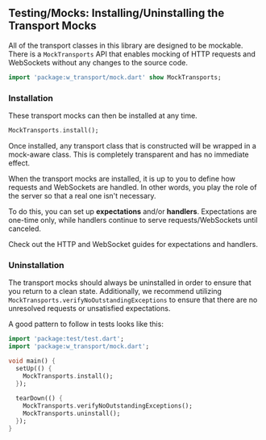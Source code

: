 ## Testing/Mocks: Installing/Uninstalling the Transport Mocks

All of the transport classes in this library are designed to be mockable. There
is a `MockTransports` API that enables mocking of HTTP requests and WebSockets
without any changes to the source code.

```dart
import 'package:w_transport/mock.dart' show MockTransports;
```

### Installation

These transport mocks can then be installed at any time.

```dart
MockTransports.install();
```

Once installed, any transport class that is constructed will be wrapped in a
mock-aware class. This is completely transparent and has no immediate effect.

When the transport mocks are installed, it is up to you to define how requests
and WebSockets are handled. In other words, you play the role of the server so
that a real one isn't necessary.

To do this, you can set up **expectations** and/or **handlers**. Expectations
are one-time only, while handlers continue to serve requests/WebSockets until
canceled.

Check out the HTTP and WebSocket guides for expectations and handlers.

### Uninstallation

The transport mocks should always be uninstalled in order to ensure that you
return to a clean state. Additionally, we recommend utilizing
`MockTransports.verifyNoOutstandingExceptions` to ensure that there are no
unresolved requests or unsatisfied expectations.

A good pattern to follow in tests looks like this:

```dart
import 'package:test/test.dart';
import 'package:w_transport/mock.dart';

void main() {
  setUp(() {
    MockTransports.install();
  });
  
  tearDown(() {
    MockTransports.verifyNoOutstandingExceptions();
    MockTransports.uninstall();
  });
}
```
